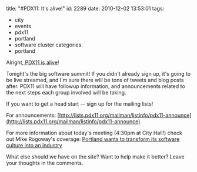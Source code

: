 title: "#PDX11: It's alive!"
id: 2289
date: 2010-12-02 13:53:01
tags: 
- city
- events
- pdx11
- portland
- software cluster
categories: 
- portland

Alright,[ PDX11 is alive](http://pdx11.org)!

Tonight's the big software summit!  If you didn't already sign up, it's going to be live streamed, and I'm sure there will be tons of tweets and blog posts after.  PDX11 will have followup information, and announcements related to the next steps each group involved will be taking. 

If you want to get a head start -- sign up for the mailing lists!

For announcements: [http://lists.pdx11.org/mailman/listinfo/pdx11-announce](http://lists.pdx11.org/mailman/listinfo/pdx11-announce)

For more information about today's meeting (4:30pm at City Hall!) check out Mike Rogoway's coverage: [Portland wants to transform its software culture into an industry](http://blog.oregonlive.com/siliconforest/2010/12/portland_wants_to_transform_it.html)

What else should we have on the site? Want to help make it better? Leave your thoughts in the comments.
